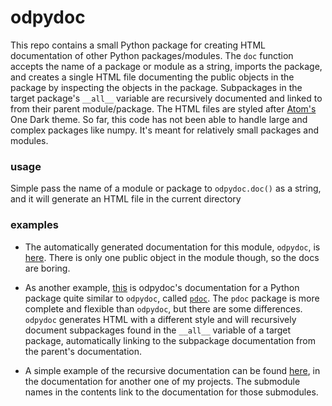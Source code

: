# odpydoc

This repo contains a small Python package for creating HTML documentation of other Python packages/modules. The `doc` function accepts the name of a package or module as a string, imports the package, and creates a single HTML file documenting the public objects in the package by inspecting the objects in the package. Subpackages in the target package's `__all__` variable are recursively documented and linked to from their parent module/package. The HTML files are styled after [Atom's](https://atom.io/) One Dark theme. So far, this code has not been able to handle large and complex packages like numpy. It's meant for relatively small packages and modules.

### usage
Simple pass the name of a module or package to `odpydoc.doc()` as a string, and it will generate an HTML file in the current directory

### examples
* The automatically generated documentation for this module, `odpydoc`, is [here](http://mbaum1122.github.io/odpydoc). There is only one public object in the module though, so the docs are boring.

* As another example, [this](http://mbaum1122.github.io/odpydoc/pdoc.html) is odpydoc's documentation for a Python package quite similar to `odpydoc`, called [`pdoc`](https://github.com/BurntSushi/pdoc). The `pdoc` package is more complete and flexible than `odpydoc`, but there are some differences. `odpydoc` generates HTML with a different style and will recursively document subpackages found in the `__all__` variable of a target package, automatically linking to the subpackage documentation from the parent's documentation.

* A simple example of the recursive documentation can be found [here](http://mbaum1122.github.io/emf/), in the documentation for another one of my projects. The submodule names in the contents link to the documentation for those submodules.
